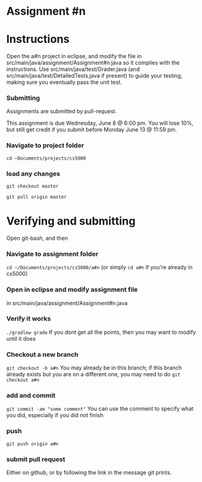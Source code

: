 Assignment #n
===



# Instructions

Open the a#n project in eclipse, and modify the file in src/main/java/assignment/Assignment#n.java so it complies with the instructions. Use src/main/java/test/Grader.java (and src/main/java/test/DetailedTests.java if present) to guide your testing, making sure you eventually pass the unit test.

### Submitting
Assignments are submitted by pull-request.

This assignment is due Wednesday, June 8 @ 6:00 pm. You will lose 10%, but still get credit if you submit before Monday June 13 @ 11:59 pm.


### Navigate to project folder
```cd ~Documents/projects/cs5000```

### load any changes
```git checkout master```

```git pull origin master```


# Verifying and submitting

Open git-bash, and then

### Navigate to assignment folder
```cd ~/Documents/projects/cs5000/a#n```   (or simply ```cd a#n``` if you're already in cs5000)

### Open in eclipse and modify assignment file
in src/main/java/assignment/Assignment#n.java

### Verify it works
```./gradlew grade```
If you dont get all the points, then you may want to modify until it does


### Checkout a new branch
```git checkout -b a#n``` 
You may already be in this branch; if this branch already exists but you are on a different one, you may need to do ```git checkout a#n```

### add and commit
```git commit -am "some comment"```
You can use the comment to specify what you did, especially if you did not finish

### push
```git push origin a#n```

### submit pull request
Either on github, or by following the link in the message git prints.

